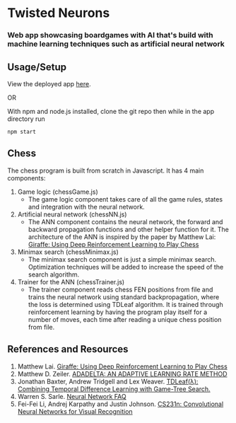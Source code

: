 # Twisted Neurons

### Web app showcasing boardgames with AI that's build with machine learning techniques such as artificial neural network

## Usage/Setup

View the deployed app [here](https://twisted-neurons-heroku.herokuapp.com).

OR

With npm and node.js installed, clone the git repo then while in the app directory run

```
npm start
```

## Chess

The chess program is built from scratch in Javascript. It has 4 main components:

1. Game logic (chessGame.js)
	* The game logic component takes care of all the game rules, states and integration with the neural network.
2. Artificial neural network (chessNN.js)
	* The ANN component contains the neural network, the forward and backward propagation functions and other helper function for it. The architecture of the ANN is inspired by the paper by Matthew Lai: [Giraffe: Using Deep Reinforcement Learning to Play Chess](https://arxiv.org/pdf/1509.01549.pdf)
3. Minimax search (chessMinimax.js)
	* The minimax search component is just a simple minimax search. Optimization techniques will be added to increase the speed of the search algorithm.
4. Trainer for the ANN (chessTrainer.js)
	* The trainer component reads chess FEN positions from file and trains the neural network using standard backpropagation, where the loss is determined using TDLeaf algorithm. It is trained through reinforcement learning by having the program play itself for a number of moves, each time after reading a unique chess position from file.

## References and Resources

1. Matthew Lai. [Giraffe: Using Deep Reinforcement Learning to Play Chess](https://arxiv.org/pdf/1509.01549.pdf)
2. Matthew D. Zeiler. [ADADELTA: AN ADAPTIVE LEARNING RATE METHOD](https://arxiv.org/pdf/1212.5701v1.pdf)
3. Jonathan Baxter, Andrew Tridgell and Lex Weaver. [TDLeaf(λ): Combining Temporal Difference Learning with Game-Tree Search.](https://arxiv.org/pdf/cs/9901001v1.pdf)
4. Warren S. Sarle. [Neural Network FAQ](ftp://ftp.sas.com/pub/neural/FAQ.html)
5. Fei-Fei Li, Andrej Karpathy and Justin Johnson. [CS231n: Convolutional Neural Networks for Visual Recognition](http://cs231n.stanford.edu/)
